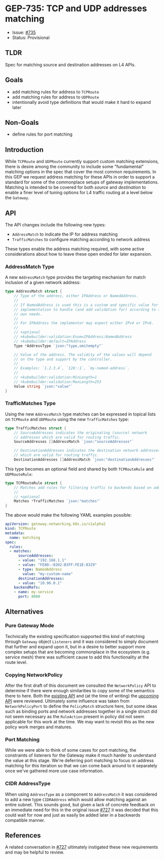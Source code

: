 # GEP-735: TCP and UDP addresses matching

* Issue: [#735](https://github.com/kubernetes-sigs/gateway-api/issues/735)
* Status: Provisional

## TLDR

Spec for matching source and destination addresses on L4 APIs.

## Goals

- add matching rules for address to `TCPRoute`
- add matching rules for address to `UDPRoute`
- intentionally avoid type definitions that would make it hard to expand later

## Non-Goals

- define rules for port matching

## Introduction

While `TCPRoute` and `UDPRoute` currently support custom matching extensions,
there is desire among the community to include some "fundamental" matching
options in the spec that cover the most common requirements. In this GEP we
request address matching for these APIs in order to support a standard
for some of the commonplace setups of gateway implementations. Matching is
intended to be covered for both _source_ and _destination_ to enable a finer
level of tuning options for L4 traffic routing at a level below the `Gateway`.

## API

The API changes include the following new types:

- `AddressMatch` to indicate the IP for address matching
- `TrafficMatches` to configure matching according to network address

These types enable the address matching required, with some active
considerations about how to leave these open ended for later expansion.

### AddressMatch Type

A new `AddressMatch` type provides the targeting mechanism for match inclusion
of a given network address:

```go
type AddressMatch struct {
	// Type of the address, either IPAddress or NamedAddress.
	//
	// If NamedAddress is used this is a custom and specific value for each
	// implementation to handle (and add validation for) according to their
	// own needs.
	//
	// For IPAddress the implementor may expect either IPv4 or IPv6.
	//
	// +optional
	// +kubebuilder:validation:Enum=IPAddress;NamedAddress
	// +kubebuilder:default=IPAddress
	Type *AddressType `json:"type,omitempty"`

	// Value of the address. The validity of the values will depend
	// on the type and support by the controller.
	//
	// Examples: `1.2.3.4`, `128::1`, `my-named-address`.
	//
	// +kubebuilder:validation:MinLength=1
	// +kubebuilder:validation:MaxLength=253
	Value string `json:"value"`
}
```

### TrafficMatches Type

Using the new `AddressMatch` type matches can be expressed in topical lists on
`TCPRoute` and `UDPRoute` using the new `TrafficMatches` type:

```go
type TrafficMatches struct {
	// SourceAddresses indicates the originating (source) network
	// addresses which are valid for routing traffic.
	SourceAddresses []AddressMatch `json:"sourceAddresses"`

	// DestinationAddresses indicates the destination network addresses
	// which are valid for routing traffic.
	DestinationAddresses []AddressMatch `json:"destinationAddresses"`
```

This type becomes an optional field and shared by both `TCPRouteRule` and
`UDPRouteRule`:

```go
type TCPRouteRule struct {
	// Matches add rules for filtering traffic to backends based on addresses.
	//
	// +optional
	Matches *TrafficMatches `json:"matches"`
}
```

The above would make the following YAML examples possible:

```yaml
apiVersion: gateway.networking.k8s.io/v1alpha2
kind: TCPRoute
metadata:
  name: matching
spec:
  rules:
  - matches:
      sourceAddresses:
      - value: "192.168.1.1"
      - value: "FE80::0202:B3FF:FE1E:8329"
      - type: NamedAddress
        value: "my-custom-name"
      destinationAddresses:
      - value: "10.96.0.1"
    backendRefs:
    - name: my-service
      port: 8080
```

## Alternatives

### Pure Gateway Mode

Technically the existing specification supported this kind of matching through
`Gateway` object `Listeners` and it was considered to simply document that
further and expand upon it, but in a desire to better support more complex
setups that are becoming commonplace in the ecosystem (e.g. service mesh) there
was sufficient cause to add this functionality at the route level.

### Copying NetworkPolicy

After the first draft of this document we consulted the `NetworkPolicy` API to
determine if there were enough similarities to copy some of the semantics there
to here. Both the [existing API][k8s-net] and (at the time of writing) the
[upcoming API][pol-new] were reviewed. Ultimately some influence was taken from
`NetworkPolicyPort` to define the `PolicyMatch` structure here, but some ideas
such as binding ports and network addresses together in a single struct did not
seem necessary as the `RuleAction` present in policy did not seem applicable
for this work at the time. We may want to revisit this as the new policy work
merges and matures.

[k8s-net]:https://github.com/kubernetes/kubernetes/blob/1e6f3b5cd68049a3501782af8ff3ddd647d0b408/pkg/apis/networking/types.go#L95
[pol-new]:https://github.com/kubernetes/enhancements/pull/2522

### Port Matching

While we were able to think of some cases for port matching, the constraints of
listeners for the Gateway make it much harder to understand the value at this
stage. We're deferring port matching to focus on address matching for this
iteration so that we can come back around to it separately once we've gathered
more use case information.

### CIDR AddressType

When using `AddressType` as a component to `AddressMatch` it was considered to
add a new type `CIDRAddress` which would allow matching against an entire
subnet. This sounds good, but given a lack of concrete feedback on an
immediate need for this in the original issue [#727][issue-727] it was decided
that this could wait for now and just as easily be added later in a backwards
compatible manner.

[issue-727]:https://github.com/kubernetes-sigs/gateway-api/issues/727

## References

A related conversation in [#727][issue-727] ultimately instigated these
new requirements and may be helpful to review.

[issue-727]:https://github.com/kubernetes-sigs/gateway-api/issues/727
